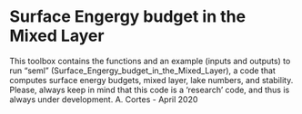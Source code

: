 # Surface Engergy budget in the Mixed Layer
This toolbox contains the functions and an example (inputs and outputs) to run “seml” (Surface_Engergy_budget_in_the_Mixed_Layer), a code that computes surface energy budgets, mixed layer, lake numbers, and stability. 
Please, always keep in mind that this code is a ‘research’ code, and thus is always under development. 
A. Cortes - April 2020
